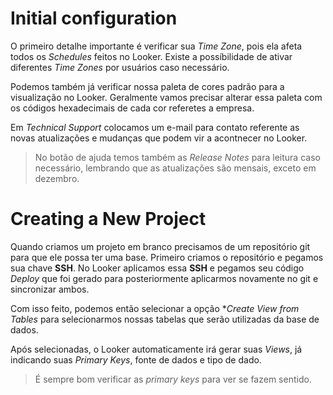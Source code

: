 # Initial configuration
O primeiro detalhe importante é verificar sua *Time Zone*, pois ela afeta todos os *Schedules* feitos no Looker. Existe a possíbilidade de ativar diferentes *Time Zones* por usuários caso necessário.

Podemos também já verificar nossa paleta de cores padrão para a visualização no Looker. Geralmente vamos precisar alterar essa paleta com os códigos hexadecimais de cada cor referetes a empresa.

Em *Technical Support* colocamos um e-mail para contato referente as novas atualizações e mudanças que podem vir a acontnecer no Looker.
> No botão de ajuda temos também as *Release Notes* para leitura caso necessário, lembrando que as atualizações são mensais, exceto em dezembro.

# Creating a New Project
Quando criamos um projeto em branco precisamos de um repositório git para que ele possa ter uma base. Primeiro criamos o repositório e pegamos sua chave **SSH**. No Looker aplicamos essa **SSH** e pegamos seu código *Deploy* que foi gerado para posteriormente aplicarmos novamente no git e sincronizar ambos.

Com isso feito, podemos então selecionar a opção **Create View from Tables* para selecionarmos nossas tabelas que serão utilizadas da base de dados.

Após selecionadas, o Looker automaticamente irá gerar suas *Views*, já indicando suas *Primary Keys*, fonte de dados e tipo de dado.
> É sempre bom verificar as *primary keys* para ver se fazem sentido.

